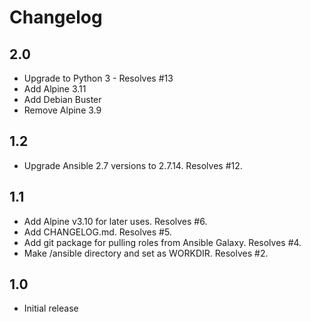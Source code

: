 # Changelog

## 2.0

* Upgrade to Python 3 - Resolves #13
* Add Alpine 3.11
* Add Debian Buster
* Remove Alpine 3.9

## 1.2

* Upgrade Ansible 2.7 versions to 2.7.14. Resolves #12.

## 1.1

* Add Alpine v3.10 for later uses. Resolves #6.
* Add CHANGELOG.md. Resolves #5.
* Add git package for pulling roles from Ansible Galaxy. Resolves #4.
* Make /ansible directory and set as WORKDIR. Resolves #2.

## 1.0

* Initial release
